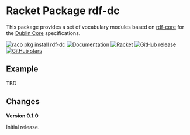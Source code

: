 # Racket Package rdf-dc

This package provides a set of vocabulary modules based on [rdf-core](https://github.com/johnstonskj/racket-rdf-core) for the [Dublin Core](https://www.dublincore.org/)
specifications.

[![raco pkg install rdf-dc](https://img.shields.io/badge/raco%20pkg%20install-rdf--dc-blue.svg)](http://pkgs.racket-lang.org/package/rdf-dc)
[![Documentation](https://img.shields.io/badge/raco%20docs-rdf--dc-blue.svg)](http://docs.racket-lang.org/rdf-dc/index.html)
[![Racket](https://github.com/johnstonskj/racket-rdf-dc/actions/workflows/racket.yml/badge.svg)](https://github.com/johnstonskj/racket-rdf-dc/actions/workflows/racket.yml)
[![GitHub release](https://img.shields.io/github/release/johnstonskj/racket-rdf-dc.svg?style=flat-square)](https://github.com/johnstonskj/racket-rdf-dc/releases)
[![GitHub stars](https://img.shields.io/github/stars/johnstonskj/racket-rdf-dc.svg)](https://github.com/johnstonskj/racket-rdf-dc/stargazers)

## Example

TBD

## Changes

**Version 0.1.0**

Initial release.
